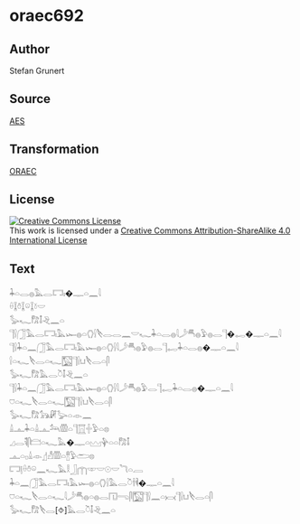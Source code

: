# oraec692

## Author

Stefan Grunert

## Source

[AES](https://github.com/simondschweitzer/aes)

## Transformation

[ORAEC](https://oraec.github.io/)

## License

<a rel="license" href="http://creativecommons.org/licenses/by-sa/4.0/"><img alt="Creative Commons License" style="border-width:0" src="https://i.creativecommons.org/l/by-sa/4.0/88x31.png" /></a><br />This work is licensed under a <a rel="license" href="http://creativecommons.org/licenses/by-sa/4.0/">Creative Commons Attribution-ShareAlike 4.0 International License</a>

## Text

𓇓𓏏𓂋𓐍𓅓𓂋𓉐𓏤�𓊃𓏏𓈖𓇋<br>
𓏐𓆼𓏊𓆼𓏖𓆼𓍱𓎟<br>
𓅭𓆑𓀗𓄤𓂙𓈖𓏏<br>
𓊹𓍛𓃂𓅓𓂋𓉐𓏤𓅓𓆱𓐍𓏏𓂘𓍛𓌸𓂋𓂋𓈖𓎟𓆑𓇓𓏏𓂋𓐍𓇋𓌳𓄪𓐍𓅱𓐍𓂋𓊹�𓉻�𓊃𓏏𓈖𓇋<br>
𓊹𓍛𓇓𓏏𓈖𓃂𓅓𓂋𓉐𓏤𓅓𓆱𓐍𓏏𓂘𓍛𓇋𓌳𓄪𓐍𓅱𓐍𓂋𓊹𓉻𓇓𓏏𓂋𓐍�𓊃𓏏𓈖𓇋<br>
𓍛𓏏𓆑𓌸𓂋𓏏𓆑𓉡𓊹𓍛𓂓𓌸𓂋𓏏𓋴<br>
𓅭𓆑𓀗𓅓𓂋𓎤𓄤𓂙𓈖𓏏<br>
𓊹𓍛𓇓𓏏𓈖𓃂𓅓𓂋𓉐𓏤𓅓𓆱𓐍𓏏𓂘𓍛𓇋𓌳𓄪𓐍𓅱𓂋𓊹𓉻𓇓𓏏𓂋𓐍�𓊃𓏏𓈖𓇋<br>
𓈞𓏏𓆑𓌸𓂋𓏏𓆑𓉡𓊹𓍛𓂓𓌸𓂋𓏏𓋴<br>
𓅭𓆑𓀗𓃥𓏞𓅬𓏏𓁹𓈖<br>
𓏙𓊵𓇓𓏏𓏙𓊵𓃢𓏃𓏏𓊹𓉱𓏶𓅱𓏏𓊖<br>
𓈎𓂋𓌟𓋴𓊭𓏏𓆑𓅓�𓊃𓏏𓈉𓊿𓏏𓏏𓀗𓄤<br>
𓊵𓏏𓊪𓏙𓁹𓊨𓀭𓏃𓏏𓊽𓅱𓂧𓊖<br>
𓉐𓊤𓏐𓏊𓏖𓈖𓆑𓅓𓎛𓃀𓉲𓎱𓎟𓇳𓎟𓆓𓏏𓐙<br>
𓇓𓏏𓈖𓃂𓅓𓂋𓉐𓏤𓅓𓆱𓐍𓏏𓂘𓍛𓅓𓂋𓎤𓌂𓌞�𓊃𓏏𓈖𓇋<br>
𓈞𓏏𓆑𓌸𓂋𓏏𓆑𓇋𓌳𓄪𓐍𓏏𓐍𓂋𓉔𓂸𓋴𓉡𓊹𓍛𓈖𓏏𓋋𓊹𓍛𓂓𓌸𓂋𓏏𓋴<br>
𓅭𓆑𓀗𓌸𓂋[⯑]𓅓𓂋𓎤𓄤𓂙𓈖𓏏<br>
